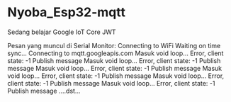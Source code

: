 # Nyoba_Esp32-mqtt
Sedang belajar Google IoT Core JWT

Pesan yang muncul di Serial Monitor:
Connecting to WiFi
Waiting on time sync...
Connecting to mqtt.googleapis.com
Masuk void loop...
Error, client state: -1
Publish message
Masuk void loop...
Error, client state: -1
Publish message
Masuk void loop...
Error, client state: -1
Publish message
Masuk void loop...
Error, client state: -1
Publish message
Masuk void loop...
Error, client state: -1
Publish message
Masuk void loop...
Error, client state: -1
Publish message
....dst...
